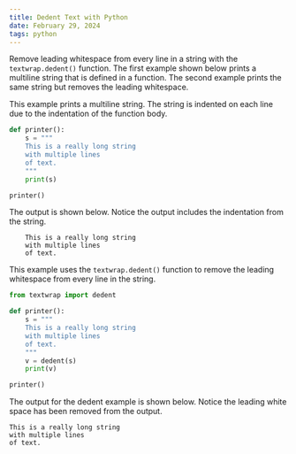 ```yaml
---
title: Dedent Text with Python
date: February 29, 2024
tags: python
---
```


Remove leading whitespace from every line in a string with the `textwrap.dedent()` function. The first example shown below prints a multiline string that is defined in a function. The second example prints the same string but removes the leading whitespace.

This example prints a multiline string. The string is indented on each line due to the indentation of the function body.

```python
def printer():
    s = """
    This is a really long string
    with multiple lines
    of text.
    """
    print(s)

printer()
```

The output is shown below. Notice the output includes the indentation from the string.

```text
    This is a really long string
    with multiple lines
    of text.
```

This example uses the `textwrap.dedent()` function to remove the leading whitespace from every line in the string.

```python
from textwrap import dedent

def printer():
    s = """
    This is a really long string
    with multiple lines
    of text.
    """
    v = dedent(s)
    print(v)

printer()
```

The output for the dedent example is shown below. Notice the leading white space has been removed from the output.

```text
This is a really long string
with multiple lines
of text.
```
